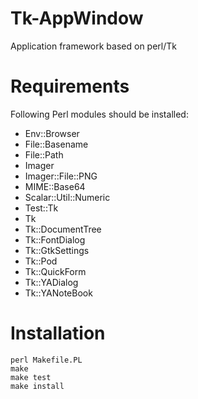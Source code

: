 # Tk-AppWindow
Application framework based on perl/Tk

# Requirements

Following Perl modules should be installed:

  * Env::Browser
  * File::Basename
  * File::Path
  * Imager
  * Imager::File::PNG
  * MIME::Base64
  * Scalar::Util::Numeric
  * Test::Tk
  * Tk
  * Tk::DocumentTree
  * Tk::FontDialog
  * Tk::GtkSettings
  * Tk::Pod
  * Tk::QuickForm
  * Tk::YADialog
  * Tk::YANoteBook


# Installation

    perl Makefile.PL
    make
    make test
    make install

